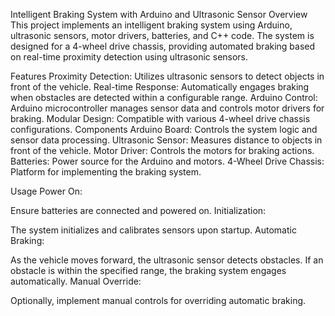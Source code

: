 Intelligent Braking System with Arduino and Ultrasonic Sensor
Overview
This project implements an intelligent braking system using Arduino, ultrasonic sensors, motor drivers, batteries, and C++ code. The system is designed for a 4-wheel drive chassis, providing automated braking based on real-time proximity detection using ultrasonic sensors.


Features
Proximity Detection: Utilizes ultrasonic sensors to detect objects in front of the vehicle.
Real-time Response: Automatically engages braking when obstacles are detected within a configurable range.
Arduino Control: Arduino microcontroller manages sensor data and controls motor drivers for braking.
Modular Design: Compatible with various 4-wheel drive chassis configurations.
Components
Arduino Board: Controls the system logic and sensor data processing.
Ultrasonic Sensor: Measures distance to objects in front of the vehicle.
Motor Driver: Controls the motors for braking actions.
Batteries: Power source for the Arduino and motors.
4-Wheel Drive Chassis: Platform for implementing the braking system.

Usage
Power On:

Ensure batteries are connected and powered on.
Initialization:

The system initializes and calibrates sensors upon startup.
Automatic Braking:

As the vehicle moves forward, the ultrasonic sensor detects obstacles.
If an obstacle is within the specified range, the braking system engages automatically.
Manual Override:

Optionally, implement manual controls for overriding automatic braking.
